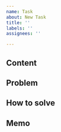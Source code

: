 ```yaml
---
name: Task
about: New Task
title: ''
labels: ''
assignees: ''

---
```


## Content

## Problem

## How to solve

## Memo

